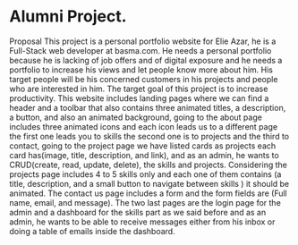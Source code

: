 # Alumni Project.

Proposal
This project is a personal portfolio website for Elie Azar, he is a Full-Stack web
developer at basma.com. He needs a personal portfolio because he is lacking
of job offers and of digital exposure and he needs a portfolio to increase his
views and let people know more about him. His target people will be his
concerned customers in his projects and people who are interested in him.
The target goal of this project is to increase productivity. This website includes
landing pages where we can find a header and a toolbar that also contains
three animated titles, a description, a button, and also an animated
background, going to the about page includes three animated icons and each
icon leads us to a different page the first one leads you to skills the second
one is to projects and the third to contact, going to the project page we have
listed cards as projects each card has(image, title, description, and link), and
as an admin, he wants to CRUD(create, read, update, delete), the skills and
projects. Considering the projects page includes 4 to 5 skills only and each
one of them contains (a title, description, and a small button to navigate
between skills ) it should be animated. The contact us page includes a form
and the form fields are (Full name, email, and message). The two last pages
are the login page for the admin and a dashboard for the skills part as we said
before and as an admin, he wants to be able to receive messages either from
his inbox or doing a table of emails inside the dashboard.
